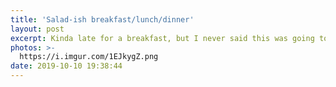 ```yaml
---
title: 'Salad-ish breakfast/lunch/dinner'
layout: post
excerpt: Kinda late for a breakfast, but I never said this was going to be a good food blog.
photos: >-
  https://i.imgur.com/1EJkygZ.png
date: 2019-10-10 19:38:44
---
```

